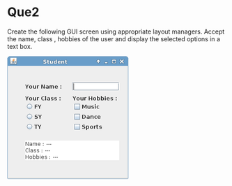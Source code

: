 # Que2

Create the following GUI screen using appropriate layout managers. Accept the name, class ,
hobbies of the user and display the selected options in a text box.

![Student](https://github.com/npeersab/T.Y.B.Sc.Comp.Sci./blob/master/Java/Assignment6/src/setA/que2/screenshot/student.jpg)
